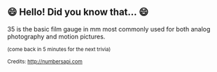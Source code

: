 ## :smile: Hello! Did you know that... :smile:
35 is the basic film gauge in mm most commonly used for both analog photography and motion pictures.

<sup>(come back in 5 minutes for the next trivia)</sup>


<sup>Credits: http://numbersapi.com</sup>
